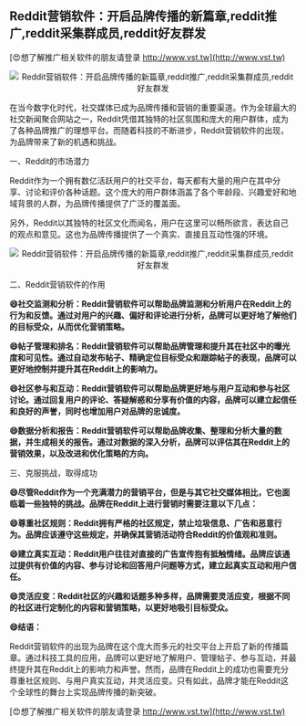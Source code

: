 ## **Reddit营销软件：开启品牌传播的新篇章,reddit推广,reddit采集群成员,reddit好友群发**

[😍想了解推广相关软件的朋友请登录 http://www.vst.tw](http://www.vst.tw)

 <center><img src="https://vst.tw/MP4/tuiguang/png/7.png" alt="Reddit营销软件：开启品牌传播的新篇章,reddit推广,reddit采集群成员,reddit好友群发"></center>

在当今数字化时代，社交媒体已成为品牌传播和营销的重要渠道。作为全球最大的社交新闻聚合网站之一，Reddit凭借其独特的社区氛围和庞大的用户群体，成为了各种品牌推广的理想平台。而随着科技的不断进步，Reddit营销软件的出现，为品牌带来了新的机遇和挑战。

一、Reddit的市场潜力

Reddit作为一个拥有数亿活跃用户的社交平台，每天都有大量的用户在其中分享、讨论和评价各种话题。这个庞大的用户群体涵盖了各个年龄段、兴趣爱好和地域背景的人群，为品牌传播提供了广泛的覆盖面。

另外，Reddit以其独特的社区文化而闻名，用户在这里可以畅所欲言，表达自己的观点和意见。这也为品牌传播提供了一个真实、直接且互动性强的环境。

 <center><img src="https://vst.tw/MP4/tuiguang/png/2.png" alt="Reddit营销软件：开启品牌传播的新篇章,reddit推广,reddit采集群成员,reddit好友群发"></center>

二、Reddit营销软件的作用

**😄社交监测和分析：Reddit营销软件可以帮助品牌监测和分析用户在Reddit上的行为和反馈。通过对用户的兴趣、偏好和评论进行分析，品牌可以更好地了解他们的目标受众，从而优化营销策略。**

**😄帖子管理和排名：Reddit营销软件可以帮助品牌管理和提升其在社区中的曝光度和可见性。通过自动发布帖子、精确定位目标受众和跟踪帖子的表现，品牌可以更好地控制并提升其在Reddit上的影响力。**

**😄社区参与和互动：Reddit营销软件可以帮助品牌更好地与用户互动和参与社区讨论。通过回复用户的评论、答疑解惑和分享有价值的内容，品牌可以建立起信任和良好的声誉，同时也增加用户对品牌的忠诚度。**

**😄数据分析和报告：Reddit营销软件可以帮助品牌收集、整理和分析大量的数据，并生成相关的报告。通过对数据的深入分析，品牌可以评估其在Reddit上的营销效果，以及改进和优化策略的方向。**

三、克服挑战，取得成功

**😄尽管Reddit作为一个充满潜力的营销平台，但是与其它社交媒体相比，它也面临着一些独特的挑战。品牌在Reddit上进行营销时需要注意以下几点：**

**😄尊重社区规则：Reddit拥有严格的社区规定，禁止垃圾信息、广告和恶意行为。品牌应该遵守这些规定，并确保其营销活动符合Reddit的价值观和准则。**

**😄建立真实互动：Reddit用户往往对直接的广告宣传抱有抵触情绪。品牌应该通过提供有价值的内容、参与讨论和回答用户问题等方式，建立起真实互动和用户信任。**

**😄灵活应变：Reddit社区的兴趣和话题多种多样，品牌需要灵活应变，根据不同的社区进行定制化的内容和营销策略，以更好地吸引目标受众。**

**😄结语：**

Reddit营销软件的出现为品牌在这个庞大而多元的社交平台上开启了新的传播篇章。通过科技工具的应用，品牌可以更好地了解用户、管理帖子、参与互动，并最终提升其在Reddit上的影响力和声誉。然而，品牌在Reddit上的成功也需要充分尊重社区规则、与用户真实互动，并灵活应变。只有如此，品牌才能在Reddit这个全球性的舞台上实现品牌传播的新突破。

[😍想了解推广相关软件的朋友请登录 http://www.vst.tw](http://www.vst.tw)



